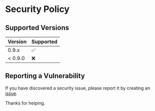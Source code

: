 # Security Policy

## Supported Versions

| Version | Supported          |
|---------| ------------------ |
| 0.9.x   | :white_check_mark: |
| < 0.9.0 | :x:                |

## Reporting a Vulnerability

If you have discovered a security issue, please report it by creating an [issue](https://github.com/webdiscus/webpack-remove-empty-scripts/issues).

Thanks for helping.
